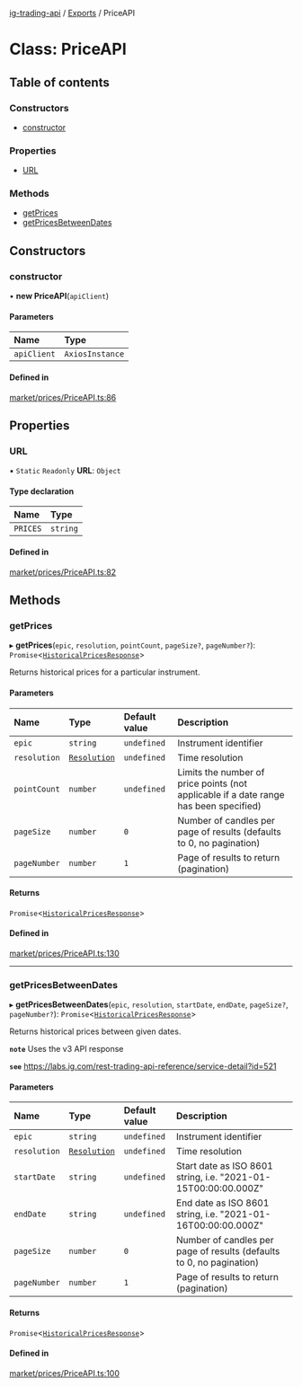 [ig-trading-api](../README.md) / [Exports](../modules.md) / PriceAPI

# Class: PriceAPI

## Table of contents

### Constructors

- [constructor](PriceAPI.md#constructor)

### Properties

- [URL](PriceAPI.md#url)

### Methods

- [getPrices](PriceAPI.md#getprices)
- [getPricesBetweenDates](PriceAPI.md#getpricesbetweendates)

## Constructors

### constructor

• **new PriceAPI**(`apiClient`)

#### Parameters

| Name        | Type            |
| :---------- | :-------------- |
| `apiClient` | `AxiosInstance` |

#### Defined in

[market/prices/PriceAPI.ts:86](https://github.com/bennycode/ig-trading-api/blob/c7d6810/src/market/prices/PriceAPI.ts#L86)

## Properties

### URL

▪ `Static` `Readonly` **URL**: `Object`

#### Type declaration

| Name     | Type     |
| :------- | :------- |
| `PRICES` | `string` |

#### Defined in

[market/prices/PriceAPI.ts:82](https://github.com/bennycode/ig-trading-api/blob/c7d6810/src/market/prices/PriceAPI.ts#L82)

## Methods

### getPrices

▸ **getPrices**(`epic`, `resolution`, `pointCount`, `pageSize?`, `pageNumber?`): `Promise`<[`HistoricalPricesResponse`](../interfaces/HistoricalPricesResponse.md)\>

Returns historical prices for a particular instrument.

#### Parameters

| Name | Type | Default value | Description |
| :-- | :-- | :-- | :-- |
| `epic` | `string` | `undefined` | Instrument identifier |
| `resolution` | [`Resolution`](../enums/Resolution.md) | `undefined` | Time resolution |
| `pointCount` | `number` | `undefined` | Limits the number of price points (not applicable if a date range has been specified) |
| `pageSize` | `number` | `0` | Number of candles per page of results (defaults to 0, no pagination) |
| `pageNumber` | `number` | `1` | Page of results to return (pagination) |

#### Returns

`Promise`<[`HistoricalPricesResponse`](../interfaces/HistoricalPricesResponse.md)\>

#### Defined in

[market/prices/PriceAPI.ts:130](https://github.com/bennycode/ig-trading-api/blob/c7d6810/src/market/prices/PriceAPI.ts#L130)

---

### getPricesBetweenDates

▸ **getPricesBetweenDates**(`epic`, `resolution`, `startDate`, `endDate`, `pageSize?`, `pageNumber?`): `Promise`<[`HistoricalPricesResponse`](../interfaces/HistoricalPricesResponse.md)\>

Returns historical prices between given dates.

**`note`** Uses the v3 API response

**`see`** https://labs.ig.com/rest-trading-api-reference/service-detail?id=521

#### Parameters

| Name | Type | Default value | Description |
| :-- | :-- | :-- | :-- |
| `epic` | `string` | `undefined` | Instrument identifier |
| `resolution` | [`Resolution`](../enums/Resolution.md) | `undefined` | Time resolution |
| `startDate` | `string` | `undefined` | Start date as ISO 8601 string, i.e. "2021-01-15T00:00:00.000Z" |
| `endDate` | `string` | `undefined` | End date as ISO 8601 string, i.e. "2021-01-16T00:00:00.000Z" |
| `pageSize` | `number` | `0` | Number of candles per page of results (defaults to 0, no pagination) |
| `pageNumber` | `number` | `1` | Page of results to return (pagination) |

#### Returns

`Promise`<[`HistoricalPricesResponse`](../interfaces/HistoricalPricesResponse.md)\>

#### Defined in

[market/prices/PriceAPI.ts:100](https://github.com/bennycode/ig-trading-api/blob/c7d6810/src/market/prices/PriceAPI.ts#L100)
